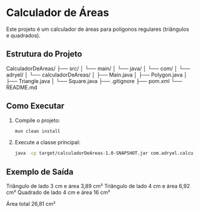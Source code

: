 # Calculador de Áreas

Este projeto é um calculador de áreas para polígonos regulares (triângulos e quadrados).

## Estrutura do Projeto

CalculadorDeAreas/
├── src/
│   └── main/
│       └── java/
│           └── com/
│               └── adryel/
│                   └── calculadorDeAreas/
│                       ├── Main.java
│                       ├── Polygon.java
│                       ├── Triangle.java
│                       └── Square.java
├── .gitignore
├── pom.xml
└── README.md

## Como Executar

1. Compile o projeto:

   ```sh
   mvn clean install
   ```
2. Execute a classe principal:

   ```sh
   java -cp target/calculadorDeAreas-1.0-SNAPSHOT.jar com.adryel.calculadorDeAreas.Main
   ```

## Exemplo de Saída

Triângulo de lado 3 cm e área 3,89 cm²
Triângulo de lado 4 cm e área 6,92 cm²
Quadrado de lado 4 cm e área 16 cm²

Área total 26,81 cm²
